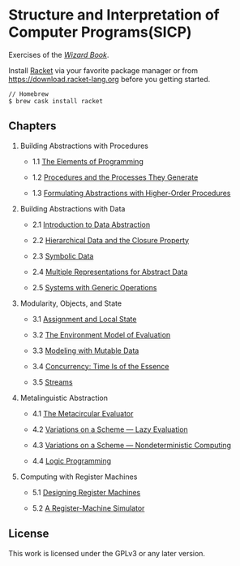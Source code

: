 # Structure and Interpretation of Computer Programs(SICP)

Exercises of the *[Wizard Book](https://mitpress.mit.edu/sites/default/files/sicp/index.html)*.

Install [Racket](https://racket-lang.org) via your favorite package manager or from https://download.racket-lang.org before you getting started.

```
// Homebrew
$ brew cask install racket
```

## Chapters

1. Building Abstractions with Procedures

    - 1.1 [The Elements of Programming](./1_Building_Abstractions_with_Procedures/1.1_The_Elements_of_Programming)

    - 1.2 [Procedures and the Processes They Generate](./1_Building_Abstractions_with_Procedures/1.2_Procedures_and_the_Processes_They_Generate)

    - 1.3 [Formulating Abstractions with Higher-Order Procedures](./1_Building_Abstractions_with_Procedures/1.3_Formulating_Abstractions_with_Higher-Order_Procedures)

2. Building Abstractions with Data

    - 2.1 [Introduction to Data Abstraction](./2_Building_Abstractions_with_Data/2.1_Introduction_to_Data_Abstraction)

    - 2.2 [Hierarchical Data and the Closure Property](./2_Building_Abstractions_with_Data/2.2_Hierarchical_Data_and_the_Closure_Property)

    - 2.3 [Symbolic Data](./2_Building_Abstractions_with_Data/2.3_Symbolic_Data)

    - 2.4 [Multiple Representations for Abstract Data](./2_Building_Abstractions_with_Data/2.4_Multiple_Representations_for_Abstract_Data)

    - 2.5 [Systems with Generic Operations](./2_Building_Abstractions_with_Data/2.5_Systems_with_Generic_Operations)

3. Modularity, Objects, and State

    - 3.1 [Assignment and Local State](./3_Modularity_Objects_and_State/3.1_Assignment_and_Local_State)

    - 3.2 [The Environment Model of Evaluation](./3_Modularity_Objects_and_State/3.2_The_Environment_Model_of_Evaluation)

    - 3.3 [Modeling with Mutable Data](./3_Modularity_Objects_and_State/3.3_Modeling_with_Mutable_Data)

    - 3.4 [Concurrency: Time Is of the Essence](./3_Modularity_Objects_and_State/3.4_Concurrency_Time_Is_of_the_Essence)

    - 3.5 [Streams](./3_Modularity_Objects_and_State/3.5_Streams)

4. Metalinguistic Abstraction

    - 4.1 [The Metacircular Evaluator](./4_Metalinguistic_Abstraction/4.1_The_Metacircular_Evaluator)

    - 4.2 [Variations on a Scheme — Lazy Evaluation](./4_Metalinguistic_Abstraction/4.2_Variations_on_a_Scheme_Lazy_Evaluation)

    - 4.3 [Variations on a Scheme — Nondeterministic Computing](./4_Metalinguistic_Abstraction/4.3_Variations_on_a_Scheme_Nondeterministic_Computing)

    - 4.4 [Logic Programming](./4_Metalinguistic_Abstraction/4.4_Logic_Programming)

5. Computing with Register Machines

    - 5.1 [Designing Register Machines](./5_Computing_with_Register_Machines/5.1_Designing_Register_Machines)

    - 5.2 [A Register-Machine Simulator](./5_Computing_with_Register_Machines/5.2_A_Register-Machine_Simulator)

## License

This work is licensed under the GPLv3 or any later version.
